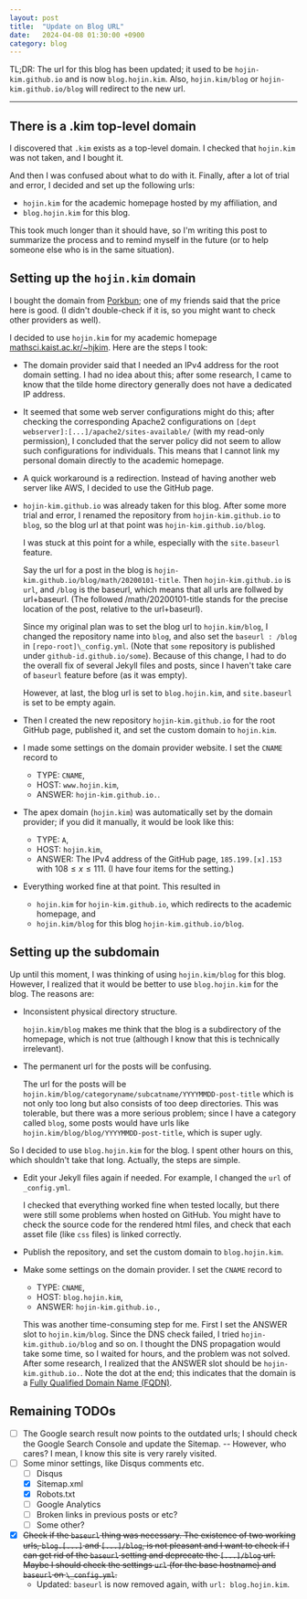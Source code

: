```yaml
---
layout: post
title:  "Update on Blog URL"
date:   2024-04-08 01:30:00 +0900
category: blog
---
```


TL;DR: The url for this blog has been updated; it used to be `hojin-kim.github.io` and is now `blog.hojin.kim`. Also, `hojin.kim/blog` or `hojin-kim.github.io/blog` will redirect to the new url.

---

## There is a .kim top-level domain

I discovered that `.kim` exists as a top-level domain. I checked that `hojin.kim` was not taken, and I bought it.

And then I was confused about what to do with it. Finally, after a lot of trial and error, I decided and set up the following urls:

- `hojin.kim` for the academic homepage hosted by my affiliation, and
- `blog.hojin.kim` for this blog.

This took much longer than it should have, so I'm writing this post to summarize the process and to remind myself in the future (or to help someone else who is in the same situation).

## Setting up the `hojin.kim` domain

I bought the domain from [Porkbun](https://porkbun.com/); one of my friends said that the price here is good. (I didn't double-check if it is, so you might want to check other providers as well).

I decided to use `hojin.kim` for my academic homepage [mathsci.kaist.ac.kr/~hjkim](http://mathsci.kaist.ac.kr/~hjkim). Here are the steps I took:

- The domain provider said that I needed an IPv4 address for the root domain setting. I had no idea about this; after some research, I came to know that the tilde home directory generally does not have a dedicated IP address.
- It seemed that some web server configurations might do this; after checking the corresponding Apache2 configurations on `[dept webserver]:[...]/apache2/sites-available/` (with my read-only permission), I concluded that the server policy did not seem to allow such configurations for individuals. This means that I cannot link my personal domain directly to the academic homepage.
- A quick workaround is a redirection. Instead of having another web server like AWS, I decided to use the GitHub page.
- `hojin-kim.github.io` was already taken for this blog. After some more trial and error, I renamed the repository from `hojin-kim.github.io` to `blog`, so the blog url at that point was `hojin-kim.github.io/blog`.
  
  I was stuck at this point for a while, especially with the `site.baseurl` feature. 

  Say the url for a post in the blog is `hojin-kim.github.io/blog/math/20200101-title`. Then `hojin-kim.github.io` is `url`, and `/blog` is the baseurl, which means that all urls are follwed by url+baseurl. (The followed /math/20200101-title stands for the precise location of the post, relative to the url+baseurl).

  Since my original plan was to set the blog url to `hojin.kim/blog`, I changed the repository name into `blog`, and also set the `baseurl : /blog` in `[repo-root]\_config.yml`. (Note that `some` repository is published under `github-id.github.io/some`). Because of this change, I had to do the overall fix of several Jekyll files and posts, since I haven't take care of `baseurl` feature before (as it was empty).

  However, at last, the blog url is set to `blog.hojin.kim`, and `site.baseurl` is set to be empty again.
- Then I created the new repository `hojin-kim.github.io` for the root GitHub page, published it, and set the custom domain to `hojin.kim`.
- I made some settings on the domain provider website. I set the `CNAME` record to
  - TYPE: `CNAME`,
  - HOST: `www.hojin.kim`,
  - ANSWER: `hojin-kim.github.io.`.
- The apex domain (`hojin.kim`) was automatically set by the domain provider; if you did it manually, it would be look like this:
  - TYPE: `A`,
  - HOST: `hojin.kim`,
  - ANSWER: The IPv4 address of the GitHub page, `185.199.[x].153` with $108 \le x \le 111$. (I have four items for the setting.)
- Everything worked fine at that point. This resulted in
  - `hojin.kim` for `hojin-kim.github.io`, which redirects to the academic homepage, and
  - `hojin.kim/blog` for this blog `hojin-kim.github.io/blog`.

## Setting up the subdomain

Up until this moment, I was thinking of using `hojin.kim/blog` for this blog. However, I realized that it would be better to use `blog.hojin.kim` for the blog. The reasons are:

- Inconsistent physical directory structure.
  
  `hojin.kim/blog` makes me think that the blog is a subdirectory of the homepage, which is not true (although I know that this is technically irrelevant).
- The permanent url for the posts will be confusing.

  The url for the posts will be `hojin.kim/blog/categoryname/subcatname/YYYYMMDD-post-title` which is not only too long but also consists of too deep directories. This was tolerable, but there was a more serious problem; since I have a category called `blog`, some posts would have urls like `hojin.kim/blog/blog/YYYYMMDD-post-title`, which is super ugly.

So I decided to use `blog.hojin.kim` for the blog. I spent other hours on this, which shouldn't take that long. Actually, the steps are simple.

- Edit your Jekyll files again if needed. For example, I changed the `url` of `_config.yml`.

  I checked that everything worked fine when tested locally, but there were still some problems when hosted on GitHub. You might have to check the source code for the rendered html files, and check that each asset file (like `css` files) is linked correctly.
- Publish the repository, and set the custom domain to `blog.hojin.kim`.
- Make some settings on the domain provider. I set the `CNAME` record to
  - TYPE: `CNAME`,
  - HOST: `blog.hojin.kim`,
  - ANSWER: `hojin-kim.github.io.`,

  This was another time-consuming step for me. First I set the ANSWER slot to `hojin.kim/blog`. Since the DNS check failed, I tried `hojin-kim.github.io/blog` and so on. I thought the DNS propagation would take some time, so I waited for hours, and the problem was not solved. After some research, I realized that the ANSWER slot should be `hojin-kim.github.io.`. Note the dot at the end; this indicates that the domain is a [Fully Qualified Domain Name (FQDN)](https://en.wikipedia.org/wiki/Fully_qualified_domain_name).

## Remaining TODOs

- [ ] The Google search result now points to the outdated urls; I should check the Google Search Console and update the Sitemap. -- However, who cares? I mean, I know this site is very rarely visited.
- [ ] Some minor settings, like Disqus comments etc.
  - [ ] Disqus
  - [x] Sitemap.xml
  - [x] Robots.txt
  - [ ] Google Analytics 
  - [ ] Broken links in previous posts or etc?
  - [ ] Some other?
- [x] ~~Check if the `baseurl` thing was necessary. The existence of two working urls, `blog.[...]` and `[...]/blog`, is not pleasant and I want to check if I can get rid of the `baseurl` setting and deprecate the `[...]/blog` url. Maybe I should check the settings `url` (for the base hostname) and `baseurl` on `\_config.yml`.~~
  * Updated: `baseurl` is now removed again, with `url: blog.hojin.kim`.